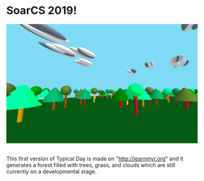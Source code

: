 # SoarCS 2019!

<!-- Note, the line below this one is what links to your screenshot, **DO NOT REMOVE** -->
![my_screenshot](./TypicalDay.png)

<!--
In this file, you should write a brief description of what your
project is, what you learned, and a simple screenshot of your work.

To add a screenshot, please replace `screenshot.png` with
your own screenshot.
-->

## <your-project-name>

This first version of Typical Day is made on "http://learnmyr.org" and it generates a forest filled with trees, grass, and clouds which are still currently on a developmental stage.
